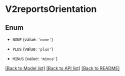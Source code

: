 # V2reportsOrientation


## Enum

* `NONE` (value: `'none'`)

* `PLUS` (value: `'plus'`)

* `MINUS` (value: `'minus'`)

[[Back to Model list]](../README.md#documentation-for-models) [[Back to API list]](../README.md#documentation-for-api-endpoints) [[Back to README]](../README.md)


